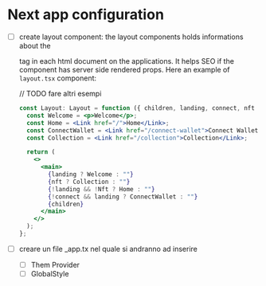 # Next app configuration

- [ ] create layout component: the layout components holds
      informations about the <main> tag in each html document on
      the applications. It helps SEO if the component has server
      side rendered props.
      Here an example of `layout.tsx` component:

  // TODO fare altri esempi

  ```jsx
  const Layout: Layout = function ({ children, landing, connect, nft }) {
    const Welcome = <p>Welcome</p>;
    const Home = <Link href="/">Home</Link>;
    const ConnectWallet = <Link href="/connect-wallet">Connect Wallet</Link>;
    const Collection = <Link href="/collection">Collection</Link>;

    return (
      <>
        <main>
          {landing ? Welcome : ""}
          {nft ? Collection : ""}
          {!landing && !Nft ? Home : ""}
          {!connect && landing ? ConnectWallet : ""}
          {children}
        </main>
      </>
    );
  };
  ```

- [ ] creare un file \_app.tx nel quale si andranno ad
      inserire
  - [ ] Them Provider
  - [ ] GlobalStyle
